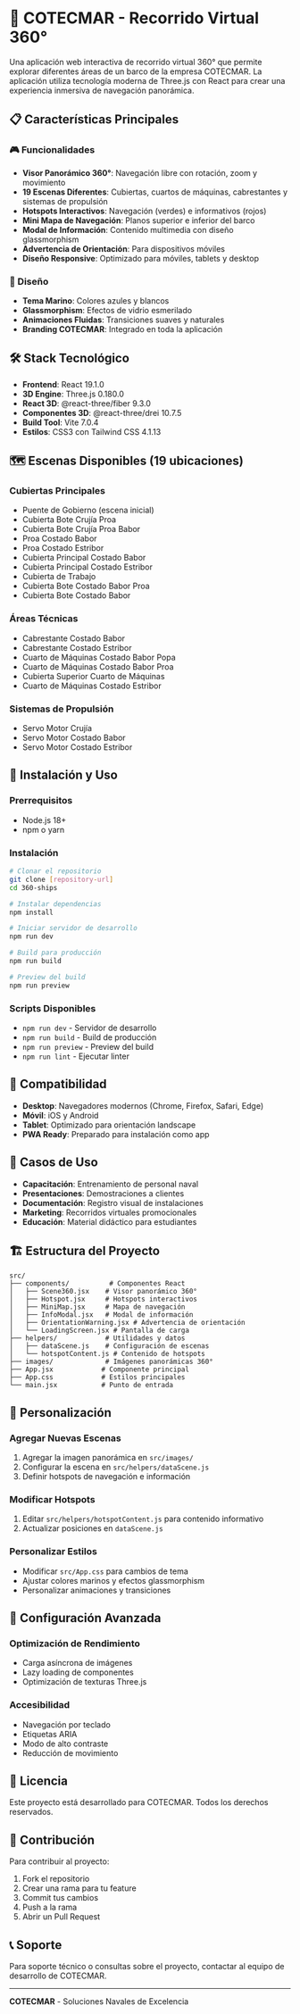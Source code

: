 # 🚢 COTECMAR - Recorrido Virtual 360°

Una aplicación web interactiva de recorrido virtual 360° que permite explorar diferentes áreas de un barco de la empresa COTECMAR. La aplicación utiliza tecnología moderna de Three.js con React para crear una experiencia inmersiva de navegación panorámica.

## 📋 Características Principales

### 🎮 Funcionalidades

- **Visor Panorámico 360°**: Navegación libre con rotación, zoom y movimiento
- **19 Escenas Diferentes**: Cubiertas, cuartos de máquinas, cabrestantes y sistemas de propulsión
- **Hotspots Interactivos**: Navegación (verdes) e informativos (rojos)
- **Mini Mapa de Navegación**: Planos superior e inferior del barco
- **Modal de Información**: Contenido multimedia con diseño glassmorphism
- **Advertencia de Orientación**: Para dispositivos móviles
- **Diseño Responsive**: Optimizado para móviles, tablets y desktop

### 🎨 Diseño

- **Tema Marino**: Colores azules y blancos
- **Glassmorphism**: Efectos de vidrio esmerilado
- **Animaciones Fluidas**: Transiciones suaves y naturales
- **Branding COTECMAR**: Integrado en toda la aplicación

## 🛠️ Stack Tecnológico

- **Frontend**: React 19.1.0
- **3D Engine**: Three.js 0.180.0
- **React 3D**: @react-three/fiber 9.3.0
- **Componentes 3D**: @react-three/drei 10.7.5
- **Build Tool**: Vite 7.0.4
- **Estilos**: CSS3 con Tailwind CSS 4.1.13

## 🗺️ Escenas Disponibles (19 ubicaciones)

### Cubiertas Principales

- Puente de Gobierno (escena inicial)
- Cubierta Bote Crujía Proa
- Cubierta Bote Crujía Proa Babor
- Proa Costado Babor
- Proa Costado Estribor
- Cubierta Principal Costado Babor
- Cubierta Principal Costado Estribor
- Cubierta de Trabajo
- Cubierta Bote Costado Babor Proa
- Cubierta Bote Costado Babor

### Áreas Técnicas

- Cabrestante Costado Babor
- Cabrestante Costado Estribor
- Cuarto de Máquinas Costado Babor Popa
- Cuarto de Máquinas Costado Babor Proa
- Cubierta Superior Cuarto de Máquinas
- Cuarto de Máquinas Costado Estribor

### Sistemas de Propulsión

- Servo Motor Crujía
- Servo Motor Costado Babor
- Servo Motor Costado Estribor

## 🚀 Instalación y Uso

### Prerrequisitos

- Node.js 18+
- npm o yarn

### Instalación

```bash
# Clonar el repositorio
git clone [repository-url]
cd 360-ships

# Instalar dependencias
npm install

# Iniciar servidor de desarrollo
npm run dev

# Build para producción
npm run build

# Preview del build
npm run preview
```

### Scripts Disponibles

- `npm run dev` - Servidor de desarrollo
- `npm run build` - Build de producción
- `npm run preview` - Preview del build
- `npm run lint` - Ejecutar linter

## 📱 Compatibilidad

- **Desktop**: Navegadores modernos (Chrome, Firefox, Safari, Edge)
- **Móvil**: iOS y Android
- **Tablet**: Optimizado para orientación landscape
- **PWA Ready**: Preparado para instalación como app

## 🎯 Casos de Uso

- **Capacitación**: Entrenamiento de personal naval
- **Presentaciones**: Demostraciones a clientes
- **Documentación**: Registro visual de instalaciones
- **Marketing**: Recorridos virtuales promocionales
- **Educación**: Material didáctico para estudiantes

## 🏗️ Estructura del Proyecto

```
src/
├── components/          # Componentes React
│   ├── Scene360.jsx    # Visor panorámico 360°
│   ├── Hotspot.jsx     # Hotspots interactivos
│   ├── MiniMap.jsx     # Mapa de navegación
│   ├── InfoModal.jsx   # Modal de información
│   ├── OrientationWarning.jsx # Advertencia de orientación
│   └── LoadingScreen.jsx # Pantalla de carga
├── helpers/            # Utilidades y datos
│   ├── dataScene.js    # Configuración de escenas
│   └── hotspotContent.js # Contenido de hotspots
├── images/             # Imágenes panorámicas 360°
├── App.jsx            # Componente principal
├── App.css            # Estilos principales
└── main.jsx           # Punto de entrada
```

## 🎨 Personalización

### Agregar Nuevas Escenas

1. Agregar la imagen panorámica en `src/images/`
2. Configurar la escena en `src/helpers/dataScene.js`
3. Definir hotspots de navegación e información

### Modificar Hotspots

1. Editar `src/helpers/hotspotContent.js` para contenido informativo
2. Actualizar posiciones en `dataScene.js`

### Personalizar Estilos

- Modificar `src/App.css` para cambios de tema
- Ajustar colores marinos y efectos glassmorphism
- Personalizar animaciones y transiciones

## 🔧 Configuración Avanzada

### Optimización de Rendimiento

- Carga asíncrona de imágenes
- Lazy loading de componentes
- Optimización de texturas Three.js

### Accesibilidad

- Navegación por teclado
- Etiquetas ARIA
- Modo de alto contraste
- Reducción de movimiento

## 📄 Licencia

Este proyecto está desarrollado para COTECMAR. Todos los derechos reservados.

## 🤝 Contribución

Para contribuir al proyecto:

1. Fork el repositorio
2. Crear una rama para tu feature
3. Commit tus cambios
4. Push a la rama
5. Abrir un Pull Request

## 📞 Soporte

Para soporte técnico o consultas sobre el proyecto, contactar al equipo de desarrollo de COTECMAR.

---

**COTECMAR** - Soluciones Navales de Excelencia
